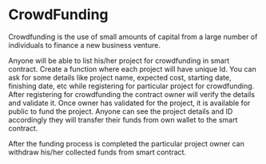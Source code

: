 # CrowdFunding
Crowdfunding is the use of small amounts of capital from a large number of individuals to finance a new business venture.

Anyone will be able to list his/her project for crowdfunding in smart contract. Create a function where each project will have unique Id. You can ask for some details like project name, expected cost, 
starting date, finishing date, etc while registering for particular project for crowdfunding. After registering for crowdfunding the contract owner will verify the details and validate it. Once owner 
has validated for the project, it is available for public to fund the project. Anyone can see the project details and ID accordingly they will transfer their funds from own wallet to the smart contract.

After the funding process is completed the particular project owner can withdraw his/her collected funds from smart contract.
